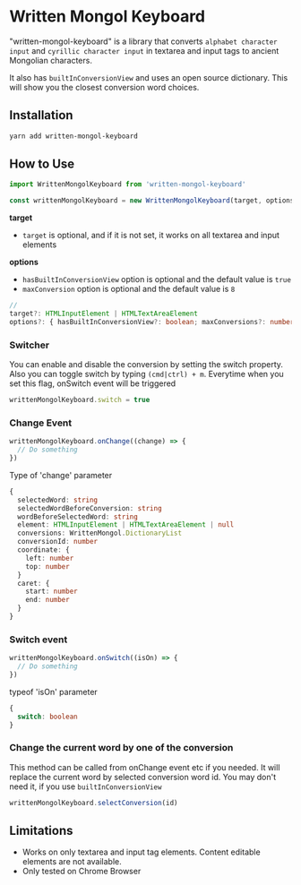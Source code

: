 # Written Mongol Keyboard

"written-mongol-keyboard" is a library that converts `alphabet character input` and `cyrillic character input` in textarea and input tags to ancient Mongolian characters.  

It also has `builtInConversionView` and uses an open source dictionary. This will show you the closest conversion word choices.

## Installation
```bash
yarn add written-mongol-keyboard
```

## How to Use
```typescript
import WrittenMongolKeyboard from 'written-mongol-keyboard'

const writtenMongolKeyboard = new WrittenMongolKeyboard(target, options)
```
**target**  
- `target` is optional, and if it is not set, it works on all textarea and input elements  

**options**  
- `hasBuiltInConversionView` option is optional and the default value is `true`
- `maxConversion` option is optional and the default value is `8`

```typescript
// 
target?: HTMLInputElement | HTMLTextAreaElement
options?: { hasBuiltInConversionView?: boolean; maxConversions?: number }
```

### Switcher
You can enable and disable the conversion by setting the switch property. Also you can toggle switch by typing `(cmd|ctrl) + m`. Everytime when you set this flag, onSwitch event will be triggered
```typescript
writtenMongolKeyboard.switch = true
```

### Change Event  
```typescript
writtenMongolKeyboard.onChange((change) => {
  // Do something
})
```
Type of 'change' parameter
```typescript
{
  selectedWord: string
  selectedWordBeforeConversion: string
  wordBeforeSelectedWord: string
  element: HTMLInputElement | HTMLTextAreaElement | null
  conversions: WrittenMongol.DictionaryList
  conversionId: number
  coordinate: {
    left: number
    top: number
  }
  caret: {
    start: number
    end: number
  }
}
```

### Switch event
```typescript
writtenMongolKeyboard.onSwitch((isOn) => {
  // Do something
})
```
typeof 'isOn' parameter
```typescript
{
  switch: boolean
}
```

### Change the current word by one of the conversion
This method can be called from onChange event etc if you needed. It will replace the current word by selected conversion word id. You may don't need it, if you use `builtInConversionView`
```typescript
writtenMongolKeyboard.selectConversion(id)
```

## Limitations
- Works on only textarea and input tag elements. Content editable elements are not available.
- Only tested on Chrome Browser